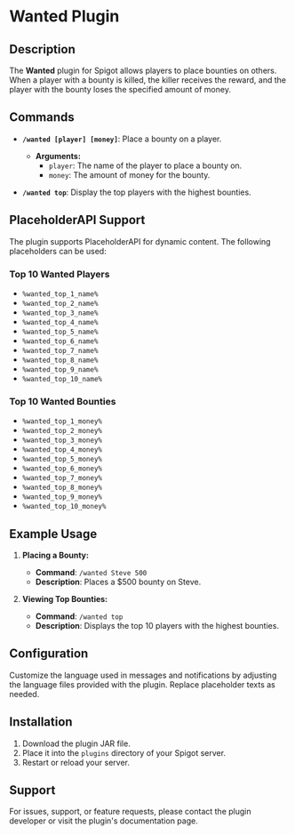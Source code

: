 # Wanted Plugin

## Description
The **Wanted** plugin for Spigot allows players to place bounties on others. When a player with a bounty is killed, the killer receives the reward, and the player with the bounty loses the specified amount of money.

## Commands
- **`/wanted [player] [money]`**: Place a bounty on a player.
  - **Arguments:**
    - `player`: The name of the player to place a bounty on.
    - `money`: The amount of money for the bounty.

- **`/wanted top`**: Display the top players with the highest bounties.

## PlaceholderAPI Support
The plugin supports PlaceholderAPI for dynamic content. The following placeholders can be used:

### Top 10 Wanted Players
- `%wanted_top_1_name%`
- `%wanted_top_2_name%`
- `%wanted_top_3_name%`
- `%wanted_top_4_name%`
- `%wanted_top_5_name%`
- `%wanted_top_6_name%`
- `%wanted_top_7_name%`
- `%wanted_top_8_name%`
- `%wanted_top_9_name%`
- `%wanted_top_10_name%`

### Top 10 Wanted Bounties
- `%wanted_top_1_money%`
- `%wanted_top_2_money%`
- `%wanted_top_3_money%`
- `%wanted_top_4_money%`
- `%wanted_top_5_money%`
- `%wanted_top_6_money%`
- `%wanted_top_7_money%`
- `%wanted_top_8_money%`
- `%wanted_top_9_money%`
- `%wanted_top_10_money%`

## Example Usage

1. **Placing a Bounty:**
   - **Command**: `/wanted Steve 500`
   - **Description**: Places a $500 bounty on Steve.

2. **Viewing Top Bounties:**
   - **Command**: `/wanted top`
   - **Description**: Displays the top 10 players with the highest bounties.

## Configuration
Customize the language used in messages and notifications by adjusting the language files provided with the plugin. Replace placeholder texts as needed.

## Installation

1. Download the plugin JAR file.
2. Place it into the `plugins` directory of your Spigot server.
3. Restart or reload your server.

## Support
For issues, support, or feature requests, please contact the plugin developer or visit the plugin's documentation page.
